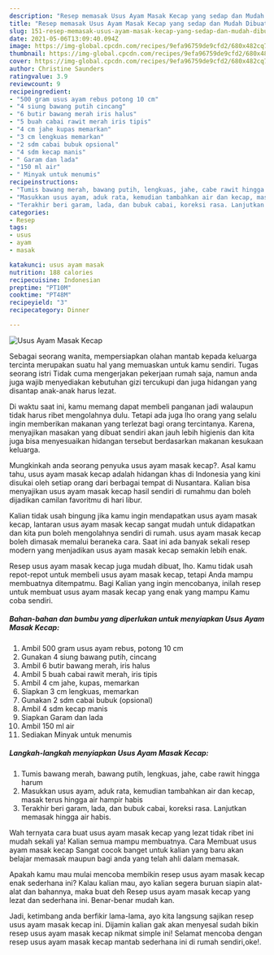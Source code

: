 ```yaml
---
description: "Resep memasak Usus Ayam Masak Kecap yang sedap dan Mudah Dibuat"
title: "Resep memasak Usus Ayam Masak Kecap yang sedap dan Mudah Dibuat"
slug: 151-resep-memasak-usus-ayam-masak-kecap-yang-sedap-dan-mudah-dibuat
date: 2021-05-06T13:09:40.094Z
image: https://img-global.cpcdn.com/recipes/9efa96759de9cfd2/680x482cq70/usus-ayam-masak-kecap-foto-resep-utama.jpg
thumbnail: https://img-global.cpcdn.com/recipes/9efa96759de9cfd2/680x482cq70/usus-ayam-masak-kecap-foto-resep-utama.jpg
cover: https://img-global.cpcdn.com/recipes/9efa96759de9cfd2/680x482cq70/usus-ayam-masak-kecap-foto-resep-utama.jpg
author: Christine Saunders
ratingvalue: 3.9
reviewcount: 9
recipeingredient:
- "500 gram usus ayam rebus potong 10 cm"
- "4 siung bawang putih cincang"
- "6 butir bawang merah iris halus"
- "5 buah cabai rawit merah iris tipis"
- "4 cm jahe kupas memarkan"
- "3 cm lengkuas memarkan"
- "2 sdm cabai bubuk opsional"
- "4 sdm kecap manis"
- " Garam dan lada"
- "150 ml air"
- " Minyak untuk menumis"
recipeinstructions:
- "Tumis bawang merah, bawang putih, lengkuas, jahe, cabe rawit hingga harum"
- "Masukkan usus ayam, aduk rata, kemudian tambahkan air dan kecap, masak terus hingga air hampir habis"
- "Terakhir beri garam, lada, dan bubuk cabai, koreksi rasa. Lanjutkan memasak hingga air habis."
categories:
- Resep
tags:
- usus
- ayam
- masak

katakunci: usus ayam masak 
nutrition: 188 calories
recipecuisine: Indonesian
preptime: "PT10M"
cooktime: "PT48M"
recipeyield: "3"
recipecategory: Dinner

---
```



![Usus Ayam Masak Kecap](https://img-global.cpcdn.com/recipes/9efa96759de9cfd2/680x482cq70/usus-ayam-masak-kecap-foto-resep-utama.jpg)

Sebagai seorang wanita, mempersiapkan olahan mantab kepada keluarga tercinta merupakan suatu hal yang memuaskan untuk kamu sendiri. Tugas seorang istri Tidak cuma mengerjakan pekerjaan rumah saja, namun anda juga wajib menyediakan kebutuhan gizi tercukupi dan juga hidangan yang disantap anak-anak harus lezat.

Di waktu  saat ini, kamu memang dapat membeli panganan jadi walaupun tidak harus ribet mengolahnya dulu. Tetapi ada juga lho orang yang selalu ingin memberikan makanan yang terlezat bagi orang tercintanya. Karena, menyajikan masakan yang dibuat sendiri akan jauh lebih higienis dan kita juga bisa menyesuaikan hidangan tersebut berdasarkan makanan kesukaan keluarga. 



Mungkinkah anda seorang penyuka usus ayam masak kecap?. Asal kamu tahu, usus ayam masak kecap adalah hidangan khas di Indonesia yang kini disukai oleh setiap orang dari berbagai tempat di Nusantara. Kalian bisa menyajikan usus ayam masak kecap hasil sendiri di rumahmu dan boleh dijadikan camilan favoritmu di hari libur.

Kalian tidak usah bingung jika kamu ingin mendapatkan usus ayam masak kecap, lantaran usus ayam masak kecap sangat mudah untuk didapatkan dan kita pun boleh mengolahnya sendiri di rumah. usus ayam masak kecap boleh dimasak memalui beraneka cara. Saat ini ada banyak sekali resep modern yang menjadikan usus ayam masak kecap semakin lebih enak.

Resep usus ayam masak kecap juga mudah dibuat, lho. Kamu tidak usah repot-repot untuk membeli usus ayam masak kecap, tetapi Anda mampu membuatnya ditempatmu. Bagi Kalian yang ingin mencobanya, inilah resep untuk membuat usus ayam masak kecap yang enak yang mampu Kamu coba sendiri.

<!--inarticleads1-->

##### Bahan-bahan dan bumbu yang diperlukan untuk menyiapkan Usus Ayam Masak Kecap:

1. Ambil 500 gram usus ayam rebus, potong 10 cm
1. Gunakan 4 siung bawang putih, cincang
1. Ambil 6 butir bawang merah, iris halus
1. Ambil 5 buah cabai rawit merah, iris tipis
1. Ambil 4 cm jahe, kupas, memarkan
1. Siapkan 3 cm lengkuas, memarkan
1. Gunakan 2 sdm cabai bubuk (opsional)
1. Ambil 4 sdm kecap manis
1. Siapkan  Garam dan lada
1. Ambil 150 ml air
1. Sediakan  Minyak untuk menumis




<!--inarticleads2-->

##### Langkah-langkah menyiapkan Usus Ayam Masak Kecap:

1. Tumis bawang merah, bawang putih, lengkuas, jahe, cabe rawit hingga harum
1. Masukkan usus ayam, aduk rata, kemudian tambahkan air dan kecap, masak terus hingga air hampir habis
1. Terakhir beri garam, lada, dan bubuk cabai, koreksi rasa. Lanjutkan memasak hingga air habis.




Wah ternyata cara buat usus ayam masak kecap yang lezat tidak ribet ini mudah sekali ya! Kalian semua mampu membuatnya. Cara Membuat usus ayam masak kecap Sangat cocok banget untuk kalian yang baru akan belajar memasak maupun bagi anda yang telah ahli dalam memasak.

Apakah kamu mau mulai mencoba membikin resep usus ayam masak kecap enak sederhana ini? Kalau kalian mau, ayo kalian segera buruan siapin alat-alat dan bahannya, maka buat deh Resep usus ayam masak kecap yang lezat dan sederhana ini. Benar-benar mudah kan. 

Jadi, ketimbang anda berfikir lama-lama, ayo kita langsung sajikan resep usus ayam masak kecap ini. Dijamin kalian gak akan menyesal sudah bikin resep usus ayam masak kecap nikmat simple ini! Selamat mencoba dengan resep usus ayam masak kecap mantab sederhana ini di rumah sendiri,oke!.


